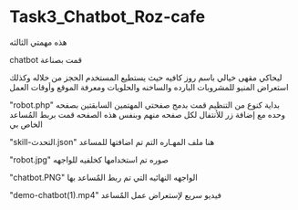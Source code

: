 # Task3_Chatbot_Roz-cafe
هذه مهمتي الثالثه

chatbot قمت بصناعة

ليحاكي مقهى خيالي باسم روز كافيه
حيث يستطيع المستخدم الحجز من خلاله وكذلك
استعراض المنيو للمشروبات البارده والساخنه والحلويات
ومعرفة الموقع وأوقات العمل 


"robot.php"
بداية كنوع من التنظيم قمت بدمج صفحتي المهتمين السابقتين
بصفحه وحده مع إضافة زر للأنتفال لكل صفحه منهم
وبنفس هذه الصفحه قمت بربط المُساعد الخاص بي

"skill-التحدث.json"
هنا ملف المهـاره  التم تم اضافتها للمساعد

"robot.jpg"
صوره تم استخدامها كخلفيه للواجهه


"chatbot.PNG"
الواجهه النهائيه التي تم ربط المٌساعد بها

"demo-chatbot(1).mp4"
فيديو سريع لإستعراض عمل المٌساعد
